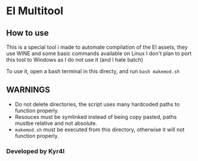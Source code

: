 # EI Multitool

## How to use

This is a special tool i made to automate compilation of the EI assets, they use WINE and some basic commands available on Linux
I don't plan to port this tool to Windows as I do not use it (and I hate batch)

To use it, open a bash terminal in this directy, and run `bash makemod.sh`

## WARNINGS

- Do not delete directories, the script uses many hardcoded paths to function properly.
- Resouces must be symlinked instead of being copy pasted, paths mustbe relative and not absolute.
- `makemod.sh` must be executed from this directory, otherwise it will not function properly.

### Developed by Kyr4l
